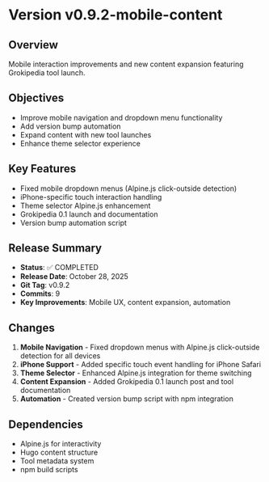 # Version v0.9.2-mobile-content

## Overview

Mobile interaction improvements and new content expansion featuring Grokipedia tool launch.

## Objectives

- Improve mobile navigation and dropdown menu functionality
- Add version bump automation
- Expand content with new tool launches
- Enhance theme selector experience

## Key Features

- Fixed mobile dropdown menus (Alpine.js click-outside detection)
- iPhone-specific touch interaction handling
- Theme selector Alpine.js enhancement
- Grokipedia 0.1 launch and documentation
- Version bump automation script

## Release Summary

- **Status**: ✅ COMPLETED
- **Release Date**: October 28, 2025
- **Git Tag**: v0.9.2
- **Commits**: 9
- **Key Improvements**: Mobile UX, content expansion, automation

## Changes

1. **Mobile Navigation** - Fixed dropdown menus with Alpine.js click-outside detection for all devices
2. **iPhone Support** - Added specific touch event handling for iPhone Safari
3. **Theme Selector** - Enhanced Alpine.js integration for theme switching
4. **Content Expansion** - Added Grokipedia 0.1 launch post and tool documentation
5. **Automation** - Created version bump script with npm integration

## Dependencies

- Alpine.js for interactivity
- Hugo content structure
- Tool metadata system
- npm build scripts
